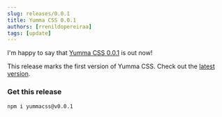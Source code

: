 ```yaml
---
slug: releases/0.0.1
title: Yumma CSS 0.0.1
authors: [rrenildopereiraa]
tags: [update]
---
```


I'm happy to say that [Yumma CSS 0.0.1](https://github.com/yumma-lib/yumma-css/releases/tag/v0.0.1) is out now!

This release marks the first version of Yumma CSS. Check out the [latest version](/docs/intro).

<!-- truncate -->

### Get this release

```bash
npm i yummacss@v0.0.1
```